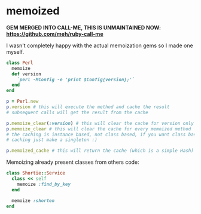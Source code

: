 memoized
========

**GEM MERGED INTO CALL-ME, THIS IS UNMAINTAINED NOW: https://github.com/meh/ruby-call-me**

I wasn't completely happy with the actual memoization gems so I made one myself.

```ruby
class Perl
  memoize
  def version
    `perl -MConfig -e 'print $Config{version};'`
  end
end

p = Perl.new
p.version # this will execute the method and cache the result
# subsequent calls will get the result from the cache

p.memoize_clear(:version) # this will clear the cache for version only
p.memoize_clear # this will clear the cache for every memoized method
# the caching is instance based, not class based, if you want class based
# caching just make a singleton :)

p.memoized_cache # this will return the cache (which is a simple Hash)
```

Memoizing already present classes from others code:

```ruby
class Shortie::Service
  class << self
    memoize :find_by_key
  end

  memoize :shorten
end
```
